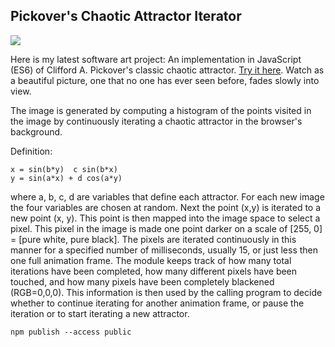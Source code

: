 ## Pickover's Chaotic Attractor Iterator

![](../thumbnails/Chaos1.png)

Here is my latest software art project: An implementation in JavaScript (ES6) of Clifford A. Pickover's classic chaotic attractor. [Try it here](https://chaotic.netlify.com). Watch as a beautiful picture, one that no one has ever seen before, fades slowly into view.

The image is generated by computing a histogram of the points visited in the image by continuously iterating a chaotic attractor in the browser's background.

Definition:

```
x = sin(b*y)  c sin(b*x)
y = sin(a*x) + d cos(a*y)
```

where a, b, c, d are variables that define each attractor.
For each new image the four variables are chosen at random. Next the point (x,y) is iterated to a new point (x, y). This point is then mapped into the image space to select a pixel. This pixel in the image is made one point darker on a scale of [255, 0] = [pure white, pure black]. The pixels are iterated continuously in this manner for a specified number of milliseconds, usually 15, or just less then one full animation frame. The module keeps track of how many total iterations have been completed, how many different pixels have been touched, and how many pixels have been completely blackened (RGB=0,0,0). This information is then used by the calling program to decide whether to continue iterating for another animation frame, or pause the iteration or to start iterating a new attractor.

```
npm publish --access public
```
